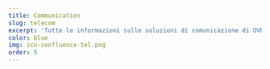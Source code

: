```yaml
---
title: Communication
slug: telecom
excerpt: 'Tutte le informazioni sulle soluzioni di comunicazione di OVHcloud'
color: blue
img: icn-confluence-tel.png
order: 5
---
```

